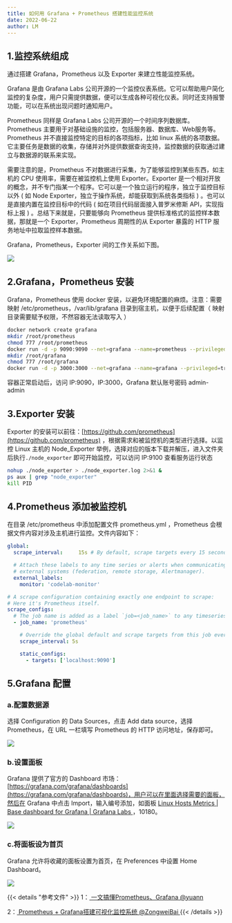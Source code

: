 ```yaml
---
title: 如何用 Grafana + Prometheus 搭建性能监控系统
date: 2022-06-22
author: LM
---
```


## 1.监控系统组成

通过搭建 Grafana，Prometheus 以及 Exporter 来建立性能监控系统。

Grafana 是由 Grafana Labs 公司开源的一个监控仪表系统。它可以帮助用户简化监控的复杂度，用户只需提供数据，便可以生成各种可视化仪表。同时还支持报警功能，可以在系统出现问题时通知用户。

Prometheus 同样是 Grafana Labs 公司开源的一个时间序列数据库。Prometheus 主要用于对基础设施的监控，包括服务器、数据库、Web服务等。Prometheus 并不直接监控特定的目标的各项指标，比如 linux 系统的各项数据。它主要任务是数据的收集，存储并对外提供数据查询支持，监控数据的获取通过建立与数据源的联系来实现。

需要注意的是，Prometheus 不对数据进行采集，为了能够监控到某些东西，如主机的 CPU 使用率，需要在被监控机上使用 Exporter。Exporter 是一个相对开放的概念，并不专门指某一个程序。它可以是一个独立运行的程序，独立于监控目标以外 ( 如 Node Exporter，独立于操作系统，却能获取到系统各类指标 ) 。也可以是直接内置在监控目标中的代码 ( 如在项目代码层面接入普罗米修斯 API，实现指标上报 ) 。总结下来就是，只要能够向 Prometheus 提供标准格式的监控样本数据，那就是一个 Exporter，Prometheus 周期性的从 Exporter 暴露的 HTTP 服务地址中拉取监控样本数据。

Grafana，Prometheus，Exporter 间的工作关系如下图。

![](/images/drawingbed/img/202206221124598.png)

## 2.Grafana，Prometheus 安装

Grafana，Prometheus 使用 docker 安装，以避免环境配置的麻烦。注意：需要映射 /etc/prometheus，/var/lib/grafana 目录到宿主机，以便于后续配置（ 映射目录需要赋予权限，不然容器无法读取写入 ）

```bash
docker network create grafana
mkdir /root/prometheus
chmod 777 /root/prometheus
docker run -d -p 9090:9090 --net=grafana --name=prometheus --privileged=true -v /root/prometheus:/etc/prometheus prom/prometheus
mkdir /root/grafana
chmod 777 /root/grafana
docker run -d -p 3000:3000 --net=grafana --name=grafana --privileged=true -v /root/grafana:/var/lib/grafana grafana/grafana-oss
```

容器正常启动后，访问 IP:9090，IP:3000，Grafana 默认账号密码 admin-admin

## 3.Exporter 安装

Exporter 的安装可以前往：[https://github.com/prometheus](https://github.com/prometheus) ，根据需求和被监控机的类型进行选择。以监控 Linux 主机的 Node_Exporter 举例，选择对应的版本下载并解压，进入文件夹后执行`./node_exporter` 即可开始监控，可以访问 IP:9100 查看服务运行状态

```bash
nohup ./node_exporter > ./node_exporter.log 2>&1 &
ps aux | grep "node_exporter"
kill PID
```

## 4.Prometheus 添加被监控机

在目录 /etc/prometheus 中添加配置文件 prometheus.yml ，Prometheus 会根据文件内容对涉及主机进行监控。文件内容如下：

```yaml
global:
  scrape_interval:     15s # By default, scrape targets every 15 seconds.

  # Attach these labels to any time series or alerts when communicating with
  # external systems (federation, remote storage, Alertmanager).
  external_labels:
    monitor: 'codelab-monitor'

# A scrape configuration containing exactly one endpoint to scrape:
# Here it's Prometheus itself.
scrape_configs:
  # The job name is added as a label `job=<job_name>` to any timeseries scraped from this config.
  - job_name: 'prometheus'

    # Override the global default and scrape targets from this job every 5 seconds.
    scrape_interval: 5s

    static_configs:
      - targets: ['localhost:9090']
```

## 5.Grafana 配置

### a.配置数据源

选择 Configuration 的 Data Sources，点击 Add data source，选择 Prometheus，在 URL 一栏填写 Prometheus 的 HTTP 访问地址，保存即可。

![](/images/drawingbed/img/202206221157251.png)

### b.设置面板

Grafana 提供了官方的 Dashboard 市场：[https://grafana.com/grafana/dashboards](https://grafana.com/grafana/dashboards)，用户可以在里面选择需要的面板，然后在 Grafana 中点击 Import，输入编号添加，如面板 [ Linux Hosts Metrics | Base dashboard for Grafana | Grafana Labs ](https://grafana.com/grafana/dashboards/10180)，10180。

![](/images/drawingbed/img/202206221342648.png)

### c.将面板设为首页

Grafana 允许将收藏的面板设置为首页，在 Preferences 中设置 Home Dashboard。

![](/images/drawingbed/img/202206221349818.png)

{{< details "参考文件" >}} 
1：[ 一文搞懂Prometheus、Grafana  @yuann ](https://cloud.tencent.com/developer/article/1769920)

2：[ Prometheus + Grafana搭建可视化监控系统 @ZongweiBai ](https://www.cnblogs.com/zongwei/p/13937017.html)
{{< /details >}}